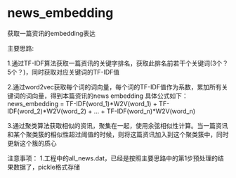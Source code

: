 # news_embedding
获取一篇资讯的embedding表达


主要思路:

1.通过TF-IDF算法获取一篇资讯的关键字排名，获取此排名前若干个关键词(3个？5个？)，同时获取对应关键词的TF-IDF值

2.通过word2vec获取每个词的词向量，每个词的TF-IDF值作为系数，累加所有关键词的词向量，得到本篇资讯的news embedding
具体公式如下：
news_embedding = TF-IDF(word_1)*W2V(word_1) + TF-IDF(word_2)*W2V(word_2) + ... + TF-IDF(word_n)*W2V(word_n)

3.通过聚类算法获取相似的资讯，聚集在一起，使用余弦相似性计算。当一篇资讯和某个聚类簇的相似性超过阈值的时候，则将这篇资讯加入到这个聚类簇中，同时更新这个簇的质心

注意事项：
1.工程中的all_news.dat，已经是按照主要思路中的第1步预处理的结果数据了，pickle格式存储
